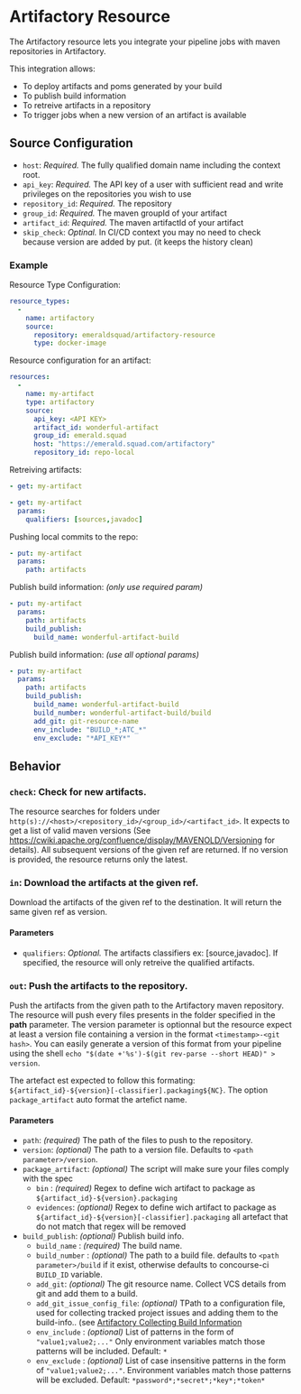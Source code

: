 # Artifactory Resource
The Artifactory resource lets you integrate your pipeline jobs with maven repositories in Artifactory.

This integration allows:

- To deploy artifacts and poms generated by your build
- To publish build information
- To retreive artifacts in a repository
- To trigger jobs when a new version of an artifact is available
## Source Configuration
* `host`: *Required.* The fully qualified domain name including the context root.
* `api_key`: *Required.* The API key of a user with sufficient read and write privileges on the repositories you wish to use
* `repository_id`: *Required.* The repository 
* `group_id`: *Required.* The maven groupId of your artifact
* `artifact_id`: *Required.* The maven artifactId of your artifact
* `skip_check`: *Optinal.* In CI/CD context you may no need to check because version are added by put. (it keeps the history clean)
### Example
Resource Type Configuration:
``` yaml
resource_types: 
  - 
    name: artifactory
    source: 
      repository: emeraldsquad/artifactory-resource
      type: docker-image
```
Resource configuration for an artifact:
``` yaml
resources: 
  - 
    name: my-artifact
    type: artifactory
    source: 
      api_key: <API KEY>
      artifact_id: wonderful-artifact
      group_id: emerald.squad
      host: "https://emerald.squad.com/artifactory"
      repository_id: repo-local
```
Retreiving artifacts:

``` yaml
- get: my-artifact
```

``` yaml
- get: my-artifact
  params: 
    qualifiers: [sources,javadoc]
```
Pushing local commits to the repo:
``` yaml
- put: my-artifact
  params:
    path: artifacts
```
Publish build information: _(only use required param)_
``` yaml
- put: my-artifact
  params:
    path: artifacts
    build_publish:
      build_name: wonderful-artifact-build
```
Publish build information: _(use all optional params)_
``` yaml
- put: my-artifact
  params:
    path: artifacts
    build_publish:
      build_name: wonderful-artifact-build
      build_number: wonderful-artifact-build/build
      add_git: git-resource-name
      env_include: "BUILD_*;ATC_*"
      env_exclude: "*API_KEY*"
```
## Behavior
### `check`: Check for new artifacts.
The resource searches for folders under `http(s)://<host>/<repository_id>/<group_id>/<artifact_id>`. It expects to get a list of valid maven versions (See https://cwiki.apache.org/confluence/display/MAVENOLD/Versioning for details). All subsequent versions of the given ref are returned. If no version is provided, the resource returns only the latest.
### `in`: Download the artifacts at the given ref.
Download the artifacts of the given ref to the destination. It will return the same given ref as version.
#### Parameters
* `qualifiers`: *Optional.* The artifacts classifiers ex: [source,javadoc]. If specified, the resource will only retreive the qualified artifacts.
### `out`: Push the artifacts to the repository.
Push the artifacts from the given path to the Artifactory maven repository. The resource will push every files presents in the folder specified in the **path** parameter. The version parameter is optionnal but the resource expect at least a version file containing a version in the format `<timestamp>-<git hash>`. You can easily generate a version of this format from your pipeline using the shell `echo "$(date +'%s')-$(git rev-parse --short HEAD)" > version`.

The artefact est expected to follow this formating: `${artifact_id}-${version}[-classifier].packaging${NC}`. The option `package_artifact` auto format the artefict name.
#### Parameters
* `path`: *(required)* The path of the files to push to the repository.
* `version`: *(optional)* The path to a version file. Defaults to `<path parameter>/version`.
* `package_artifact`: *(optional)* The script will make sure your files comply with the spec
  * `bin` : *(required)* Regex to define wich artifact to package as `${artifact_id}-${version}.packaging`
  * `evidences`: *(optional)* Regex to define wich artifact to package as `${artifact_id}-${version}[-classifier].packaging` all artefact that do not match that regex will be removed
* `build_publish`: *(optional)* Publish build info.
  * `build_name` : *(required)* The build name.
  * `build_number` : *(optional)*  The path to a build file. defaults to `<path parameter>/build` if it exist, otherwise defaults to concourse-ci `BUILD_ID` variable.
  * `add_git`: *(optional)* The git resource name. Collect VCS details from git and add them to a build.
  * `add_git_issue_config_file`: *(optional)* TPath to a configuration file, used for collecting tracked project issues and adding them to the build-info.. (see [Artifactory Collecting Build Information](https://www.jfrog.com/confluence/display/CLI/CLI+for+JFrog+Artifactory#CLIforJFrogArtifactory-CollectingBuildInformation])
  * `env_include` : *(optional)* List of patterns in the form of `"value1;value2;..."` Only environment variables match those patterns will be included. Default: `*`
  * `env_exclude` : *(optional)* List of case insensitive patterns in the form of `"value1;value2;..."`. Environment variables match those patterns will be excluded. Default: `*password*;*secret*;*key*;*token*`

